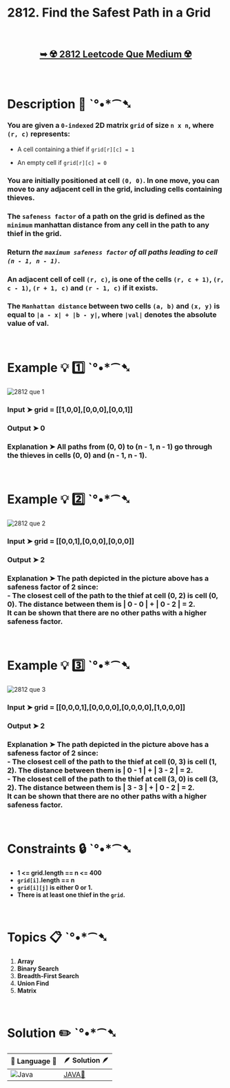 # 2812. Find the Safest Path in a Grid

</br>

<h2 align="center"> 

<a href="https://leetcode.com/problems/find-the-safest-path-in-a-grid/?envType=daily-question&envId=2024-05-03"><strong>➥ ☢️ 2812 Leetcode Que Medium ☢️ </strong></a>
</h2>

</br>

# Description 📜 ˋ°•*⁀➷

### You are given a `0-indexed` 2D matrix `grid` of size `n x n`, where `(r, c)` represents:

- A cell containing a thief if `grid[r][c] = 1`

- An empty cell if `grid[r][c] = 0`

### You are initially positioned at cell `(0, 0)`. In one move, you can move to any adjacent cell in the grid, including cells containing thieves.

### The `safeness factor` of a path on the grid is defined as the `minimum` manhattan distance from any cell in the path to any thief in the grid.

### Return *the `maximum safeness factor` of all paths leading to cell `(n - 1, n - 1)`*.

### An adjacent cell of cell `(r, c)`, is one of the cells `(r, c + 1)`, `(r, c - 1)`, `(r + 1, c)` and `(r - 1, c)` if it exists.

### The `Manhattan distance` between two cells `(a, b)` and `(x, y)` is equal to `|a - x| + |b - y|`, where `|val|` denotes the absolute value of val.



</br>

# Example 💡 1️⃣ ˋ°•*⁀➷

![2812 que 1](https://github.com/Prakhar-002/Prakhar-002/assets/136890202/bc33c6f4-a220-4203-ac6b-333674b54cb8)

  ### Input  ➤ grid = [[1,0,0],[0,0,0],[0,0,1]]

  ### Output  ➤ 0

  ### Explanation  ➤ All paths from (0, 0) to (n - 1, n - 1) go through the thieves in cells (0, 0) and (n - 1, n - 1). 

</br>

# Example 💡 2️⃣ ˋ°•*⁀➷

![2812 que 2](https://github.com/Prakhar-002/Prakhar-002/assets/136890202/b2269cf2-059c-4fe5-931e-11e60d037447)

  ### Input ➤ grid = [[0,0,1],[0,0,0],[0,0,0]]

  ### Output  ➤ 2

  ### Explanation ➤ The path depicted in the picture above has a safeness factor of 2 since: </br> - The closest cell of the path to the thief at cell (0, 2) is cell (0, 0). The distance between them is | 0 - 0 | + | 0 - 2 | = 2. </br> It can be shown that there are no other paths with a higher safeness factor.


</br>

# Example 💡 3️⃣ ˋ°•*⁀➷

![2812 que 3](https://github.com/Prakhar-002/Prakhar-002/assets/136890202/cc02b3cc-c97f-4211-809b-7f7ffd0bb1f0)

  ### Input ➤ grid = [[0,0,0,1],[0,0,0,0],[0,0,0,0],[1,0,0,0]]

  ### Output  ➤ 2

  ### Explanation  ➤ The path depicted in the picture above has a safeness factor of 2 since: </br> - The closest cell of the path to the thief at cell (0, 3) is cell (1, 2). The distance between them is | 0 - 1 | + | 3 - 2 | = 2. </br> - The closest cell of the path to the thief at cell (3, 0) is cell (3, 2). The distance between them is | 3 - 3 | + | 0 - 2 | = 2. </br> It can be shown that there are no other paths with a higher safeness factor.

</br>

# Constraints 🔒 ˋ°•*⁀➷

- **1 <= grid.length == n <= 400**
- **`grid[i]`.length == n**
- **`grid[i][j]` is either 0 or 1.**
- **There is at least one thief in the `grid`.**

</br>

# Topics 📋 ˋ°•*⁀➷

1. **Array**
2. **Binary Search**
3. **Breadth-First Search**
4. **Union Find**
5. **Matrix**


</br>

# Solution ✏️ ˋ°•*⁀➷

| 📒 Language 📒  | 🪶 Solution 🪶 |
| ------------- | ------------- |
|  ![Java](https://img.shields.io/badge/java-%23ED8B00.svg?style=for-the-badge&logo=openjdk&logoColor=white)  | [JAVA🍁]() |